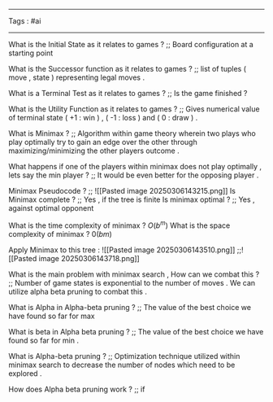 ___
Tags : #ai
____

What is the Initial State as it relates to games ? ;; Board configuration at a starting point 

What is the Successor function as it relates to games ? ;; list of tuples ( move , state ) representing legal moves . 

What is a Terminal Test as it relates to games ? ;; Is the game finished ? 

What is the Utility Function as it relates to games ? ;; Gives numerical value of terminal state ( +1 : win ) , ( -1 : loss ) and ( 0 : draw ) . 

What is Minimax ? ;; Algorithm within game theory wherein two plays who play optimally try to gain an edge over the other through maximizing/minimizing the other players outcome . 

What happens if one of the players within minimax does not play optimally , lets say the min player ? ;; It would be even better for the opposing player .


Minimax Pseudocode ? ;; ![[Pasted image 20250306143215.png]]
Is Minimax complete ? ;; Yes , if the tree is finite 
Is minimax optimal ? ;; Yes , against optimal opponent

What is the time complexity of minimax ? $O(b^m)$
What is the space complexity of minimax ? $0(bm)$

Apply Minimax to this tree : ![[Pasted image 20250306143510.png]] ;;![[Pasted image 20250306143718.png]]

What is the main problem with minimax search , How can we combat this ? ;; Number of game states is exponential to the number of moves . We can utilize alpha beta pruning to combat this . 


What is Alpha in Alpha-beta pruning ? ;; The value of the best choice we have found so far for max 

What is beta in Alpha beta pruning ? ;; The value of the best choice we have found so far for min . 

What is Alpha-beta pruning ? ;; Optimization technique utilized within minimax search to decrease the number of nodes which need to be explored . 


How does Alpha beta pruning work ? ;; if 



